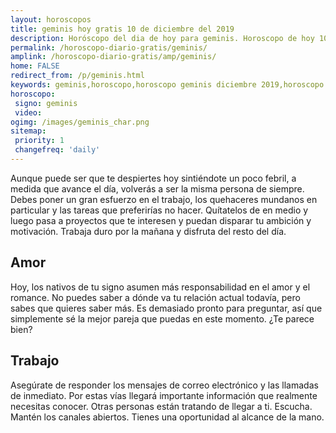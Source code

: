 ```yaml
---
layout: horoscopos
title: geminis hoy gratis 10 de diciembre del 2019 
description: Horóscopo del dia de hoy para geminis. Horoscopo de hoy 10 de diciembre del 2019. Las predicciones de amor, trabajo, vida personal gratis.
permalink: /horoscopo-diario-gratis/geminis/
amplink: /horoscopo-diario-gratis/amp/geminis/
home: FALSE
redirect_from: /p/geminis.html
keywords: geminis,horoscopo,horoscopo geminis diciembre 2019,horoscopo geminis hoy,tarot geminis diciembre 2019,horoscopo geminis,tarot geminis hoy,horoscopo de hoy,horoscopo diario,tarot del amor,horoscopo de hoy geminis,horoscopo diario del tarot, Horoscopo de hoy geminis 10 de diciembre del 2019,horóscopo del día,signos zodiacales 2019, el horoscopo de hoy
horoscopo:
 signo: geminis
 video:  
ogimg: /images/geminis_char.png
sitemap:
 priority: 1
 changefreq: 'daily'
---
```



Aunque puede ser que te despiertes hoy sintiéndote un poco febril, a medida que avance el día, volverás a ser la misma persona de siempre. Debes poner un gran esfuerzo en el trabajo, los quehaceres mundanos en particular y las tareas que preferirías no hacer. Quítatelos de en medio y luego pasa a proyectos que te interesen y puedan disparar tu ambición y motivación. Trabaja duro por la mañana y disfruta del resto del día.

## Amor

Hoy, los nativos de tu signo asumen más responsabilidad en el amor y el romance. No puedes saber a dónde va tu relación actual todavía, pero sabes que quieres saber más. Es demasiado pronto para preguntar, así que simplemente sé la mejor pareja que puedas en este momento. ¿Te parece bien?

## Trabajo

Asegúrate de responder los mensajes de correo electrónico y las llamadas de inmediato. Por estas vías llegará importante información que realmente necesitas conocer. Otras personas están tratando de llegar a ti. Escucha. Mantén los canales abiertos. Tienes una oportunidad al alcance de la mano.